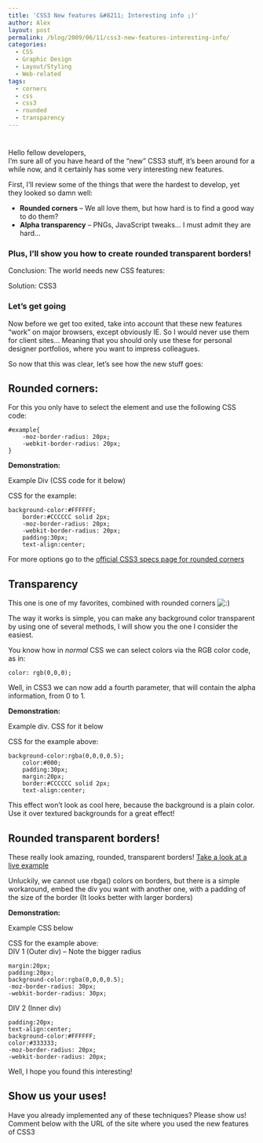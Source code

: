 ```yaml
---
title: 'CSS3 New features &#8211; Interesting info ;)'
author: Alex
layout: post
permalink: /blog/2009/06/11/css3-new-features-interesting-info/
categories:
  - CSS
  - Graphic Design
  - Layout/Styling
  - Web-related
tags:
  - corners
  - css
  - css3
  - rounded
  - transparency
---
```

# 

Hello fellow developers,  
I’m sure all of you have heard of the “new” CSS3 stuff, it’s been around for a while now, and it certainly has some very interesting new features.

First, I’ll review some of the things that were the hardest to develop, yet they looked so damn well:

*   **Rounded corners** – We all love them, but how hard is to find a good way to do them?
*   **Alpha transparency** – PNGs, JavaScript tweaks… I must admit they are hard…

### **Plus, I’ll show you how to create rounded transparent borders!**

Conclusion: The world needs new CSS features:

Solution: CSS3

### Let’s get going

Now before we get too exited, take into account that these new features “work” on major browsers, except obviously IE. So I would never use them for client sites… Meaning that you should only use these for personal designer portfolios, where you want to impress colleagues.

So now that this was clear, let’s see how the new stuff goes:

## Rounded corners:

For this you only have to select the element and use the following CSS code:

    #example{
    	-moz-border-radius: 20px;
    	-webkit-border-radius: 20px;
    }
    

**Demonstration:**

Example Div (CSS code for it below)

CSS for the example:

    background-color:#FFFFFF;
    	border:#CCCCCC solid 2px;
    	-moz-border-radius: 20px;
    	-webkit-border-radius: 20px;
    	padding:30px;
    	text-align:center;
    

For more options go to the [official CSS3 specs page for rounded corners][1]

 [1]: http://www.css3.info/preview/rounded-border/

## Transparency

This one is one of my favorites, combined with rounded corners ![:)][2] 

 [2]: http://urbanoalvarez.es/blog/wp-includes/images/smilies/icon_smile.gif

The way it works is simple, you can make any background color transparent by using one of several methods, I will show you the one I consider the easiest.

You know how in *normal* CSS we can select colors via the RGB color code, as in:

    color: rgb(0,0,0);
    

Well, in CSS3 we can now add a fourth parameter, that will contain the alpha information, from 0 to 1.

**Demonstration:**

Example div. CSS for it below

CSS for the example above:

    background-color:rgba(0,0,0,0.5);
    	color:#000;
    	padding:30px;
    	margin:20px;
    	border:#CCCCCC solid 2px;
    	text-align:center;
    

This effect won’t look as cool here, because the background is a plain color. Use it over textured backgrounds for a great effect!

## Rounded transparent borders!

These really look amazing, rounded, transparent borders! [Take a look at a live example][3]

 [3]: http://apuntalo.djs-music.com/

Unluckily, we cannot use rbga() colors on borders, but there is a simple workaround, embed the div you want with another one, with a padding of the size of the border (It looks better with larger borders)

**Demonstration:**

Example CSS below

CSS for the example above:  
DIV 1 (Outer div) – Note the bigger radius

    margin:20px;
    padding:20px;
    background-color:rgba(0,0,0,0.5);
    -moz-border-radius: 30px;
    -webkit-border-radius: 30px; 
    

DIV 2 (Inner div)

    padding:20px;
    text-align:center;
    background-color:#FFFFFF;
    color:#333333;
    -moz-border-radius: 20px;
    -webkit-border-radius: 20px;
    

Well, I hope you found this interesting!

## Show us your uses!

Have you already implemented any of these techniques? Please show us!  
Comment below with the URL of the site where you used the new features of CSS3